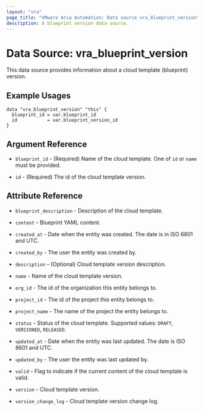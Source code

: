 ```yaml
---
layout: "vra"
page_title: "VMware Aria Automation: Data source vra_blueprint_version"
description: A blueprint version data source.
---
```


# Data Source: vra_blueprint_version

This data source provides information about a cloud template (blueprint) version.

## Example Usages

```hcl
data "vra_blueprint_version" "this" {
  blueprint_id = var.blueprint_id
  id           = var.blueprint_version_id
}
```

## Argument Reference

* `blueprint_id` - (Required) Name of the cloud template. One of `id` or `name` must be provided.

* `id` - (Required) The id of the cloud template version.

## Attribute Reference

* `blueprint_description` - Description of the cloud template.

* `content` - Blueprint YAML content.

* `created_at` - Date when the entity was created. The date is in ISO 6801 and UTC.

* `created_by` - The user the entity was created by.

* `description` - (Optional) Cloud template version description.

* `name` - Name of the cloud template version.

* `org_id` - The id of the organization this entity belongs to.

* `project_id` - The id of the project this entity belongs to.

* `project_name` - The name of the project the entity belongs to.

* `status` - Status of the cloud template. Supported values: `DRAFT`, `VERSIONED`, `RELEASED`.

* `updated_at` - Date when the entity was last updated. The date is ISO 8601 and UTC.

* `updated_by` - The user the entity was last updated by.

* `valid` - Flag to indicate if the current content of the cloud template is valid.

* `version` - Cloud template version.

* `version_change_log` - Cloud template version change log.
